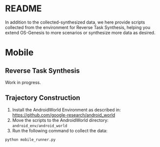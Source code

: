 # README

In addition to the collected-synthesized data, we here provide scripts collected from the environment for Reverse Task Synthesis, helping you extend OS-Genesis to more scenarios or synthesize more data as desired.

# Mobile

## Reverse Task Synthesis

Work in progress.

## Trajectory Construction

1. Install the AndroidWorld Environment as described in: https://github.com/google-research/android_world
2. Move the scripts to the AndroidWorld directory: ``android_env/android_world``
3. Run the following command to collect the data:
```bash
python mobile_runner.py
```
